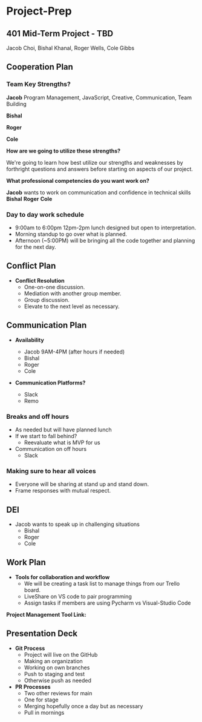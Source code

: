 # Project-Prep

## 401 Mid-Term Project - TBD

Jacob Choi, Bishal Khanal, Roger Wells, Cole Gibbs

## Cooperation Plan

### Team Key Strengths?

**Jacob** Program Management, JavaScript, Creative, Communication, Team Building

**Bishal** 

**Roger** 

**Cole** 

**How are we going to utilize these strengths?**

We're going to learn how best utilize our strengths and weaknesses by forthright questions and answers before starting on aspects of our project.

**What professional competencies do you want work on?**

**Jacob** wants to work on communication and confidence in technical skills
**Bishal** 
**Roger** 
**Cole** 


### Day to day work schedule

* 9:00am to 6:00pm 12pm-2pm lunch designed but open to interpretation.
* Morning standup to go over what is planned.
* Afternoon (~5:00PM) will be bringing all the code together and planning for the next day.

## Conflict Plan

* **Conflict Resolution**
  * One-on-one discussion.
  * Mediation with another group member.
  * Group discussion.
  * Elevate to the next level as necessary.

## Communication Plan

* **Availability**
  * Jacob 9AM-4PM (after hours if needed)
  * Bishal
  * Roger
  * Cole

 
* **Communication Platforms?**
  * Slack
  * Remo

### Breaks and off hours

* As needed but will have planned lunch
* If we start to fall behind?
  * Reevaluate what is MVP for us
* Communication on off hours
  * Slack

### Making sure to hear all voices

* Everyone will be sharing at stand up and stand down.
* Frame responses with mutual respect.

## DEI

* Jacob wants to speak up in challenging situations
  * Bishal
  * Roger
  * Cole

## Work Plan

* **Tools for collaboration and workflow**
  * We will be creating a task list to manage things from our Trello board.
  * LiveShare on VS code to pair programming
  * Assign tasks if members are using Pycharm vs Visual-Studio Code

**Project Management Tool Link:**



## Presentation Deck


* **Git Process**
  * Project will live on the GitHub
  * Making an organization
  * Working on own branches
  * Push to staging and test
  * Otherwise push as needed
* **PR Processes**
  * Two other reviews for main
  * One for stage
  * Merging hopefully once a day but as necessary
  * Pull in mornings


